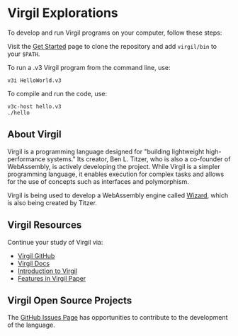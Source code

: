 # Virgil Explorations

To develop and run Virgil programs on your computer, follow these steps:

Visit the [Get Started](https://github.com/titzer/virgil/blob/master/start/README.md) page to clone the repository and add `virgil/bin` to your `$PATH`.

To run a .v3 Virgil program from the command line, use:

```
v3i HelloWorld.v3
```

To compile and run the code, use:

```
v3c-host hello.v3
./hello
```

## About Virgil

Virgil is a programming language designed for "building lightweight high-performance systems." Its creator, Ben L. Titzer, who is also a co-founder of WebAssembly, is actively developing the project. While Virgil is a simpler programming language, it enables execution for complex tasks and allows for the use of concepts such as interfaces and polymorphism.

Virgil is being used to develop a WebAssembly engine called [Wizard](https://github.com/titzer/wizard-engine), which is also being created by Titzer.

## Virgil Resources

Continue your study of Virgil via:

- [Virgil GitHub](https://github.com/titzer/virgil)
- [Virgil Docs](https://github.com/titzer/virgil/tree/master/doc/tutorial)
- [Introduction to Virgil](https://thenewstack.io/introduction-to-virgil-a-new-language-by-wasms-co-creator/)
- [Features in Virgil Paper](https://static.googleusercontent.com/media/research.google.com/sv//pubs/archive/41446.pdf)

## Virgil Open Source Projects

The [GitHub Issues Page](https://github.com/titzer/virgil/issues) has opportunities to contribute to the development of the language.
